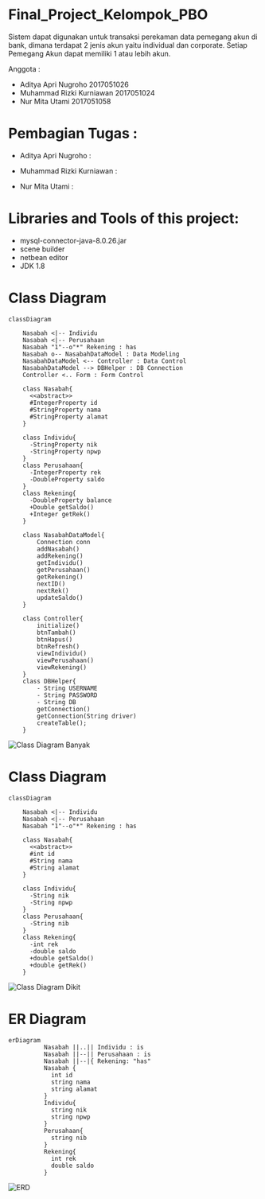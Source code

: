 # Final_Project_Kelompok_PBO

Sistem dapat digunakan untuk transaksi perekaman data pemegang akun di bank, dimana terdapat 2 jenis akun yaitu individual dan corporate. Setiap Pemegang Akun dapat memiliki 1 atau lebih akun.

Anggota :

- Aditya Apri Nugroho 2017051026
- Muhammad Rizki Kurniawan  2017051024
- Nur Mita Utami 2017051058

# Pembagian Tugas :

- Aditya Apri Nugroho : 

- Muhammad Rizki Kurniawan : 

- Nur Mita Utami : 

# Libraries and Tools of this project:

- mysql-connector-java-8.0.26.jar
- scene builder
- netbean editor
- JDK 1.8

# Class Diagram

```Language
classDiagram

    Nasabah <|-- Individu
    Nasabah <|-- Perusahaan
    Nasabah "1"--o"*" Rekening : has
    Nasabah o-- NasabahDataModel : Data Modeling
    NasabahDataModel <-- Controller : Data Control
    NasabahDataModel --> DBHelper : DB Connection
    Controller <.. Form : Form Control      

    class Nasabah{
      <<abstract>>
      #IntegerProperty id
      #StringProperty nama
      #StringProperty alamat
    }
    
    class Individu{
      -StringProperty nik
      -StringProperty npwp
    }
    class Perusahaan{
      -IntegerProperty rek
      -DoubleProperty saldo
    }
    class Rekening{
      -DoubleProperty balance
      +Double getSaldo()
      +Integer getRek()
    }

    class NasabahDataModel{
        Connection conn
        addNasabah()
        addRekening()
        getIndividu()
        getPerusahaan()
        getRekening()
        nextID()
        nextRek()
        updateSaldo()
    }

    class Controller{
        initialize()
        btnTambah()
        btnHapus()
        btnRefresh()
        viewIndividu()
        viewPerusahaan()
        viewRekening()
    }
    class DBHelper{
        - String USERNAME
        - String PASSWORD
        - String DB
        getConnection()
        getConnection(String driver)
        createTable();
    } 
```

![Class Diagram Banyak](https://user-images.githubusercontent.com/83533356/147459301-347ed88f-0dbc-4c8c-b7bd-46910d4253fc.PNG)


# Class Diagram

```Language
classDiagram

    Nasabah <|-- Individu
    Nasabah <|-- Perusahaan
    Nasabah "1"--o"*" Rekening : has
    
    class Nasabah{
      <<abstract>>
      #int id
      #String nama
      #String alamat
    }
    
    class Individu{
      -String nik
      -String npwp
    }
    class Perusahaan{
      -String nib
    }
    class Rekening{
      -int rek
      -double saldo
      +double getSaldo()
      +double getRek()
    }
``` 

![Class Diagram Dikit](https://user-images.githubusercontent.com/83533356/147459320-7d9ced7e-605c-4221-9d6d-43a59157e2cc.PNG)

    


# ER Diagram

```Language
erDiagram
          Nasabah ||..|| Individu : is
          Nasabah ||--|| Perusahaan : is
          Nasabah ||--|{ Rekening: "has"
          Nasabah {
            int id
            string nama
            string alamat
          }
          Individu{
            string nik
            string npwp
          }
          Perusahaan{
            string nib
          }
          Rekening{
            int rek
            double saldo
          }
```       

![ERD](https://user-images.githubusercontent.com/83533356/147459343-3bb51478-330f-46f1-bcd2-eb2aa6ba11cc.PNG)



